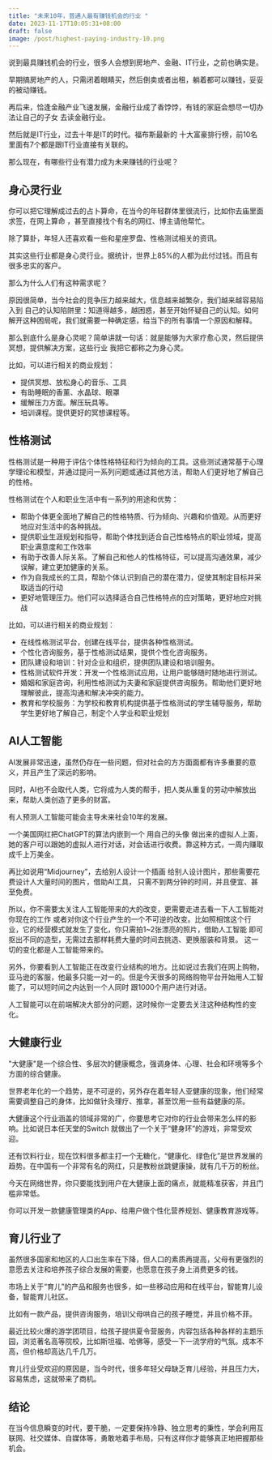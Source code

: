 ```yaml
---
title: "未来10年，普通人最有赚钱机会的行业 "
date: 2023-11-17T10:05:31+08:00
draft: false
image: /post/highest-paying-industry-10.png
---
```


说到最具赚钱机会的行业，很多人会想到房地产、金融、IT行业，之前也确实是。

早期搞房地产的人，只需闭着眼睛买，然后倒卖或者出租，躺着都可以赚钱，妥妥的被动赚钱。

再后来，恰逢金融产业飞速发展，金融行业成了香饽饽，有钱的家庭会想尽一切办法让自己的子女
去读金融行业。

然后就是IT行业，过去十年是IT的时代。福布斯最新的
十大富豪排行榜，前10名里面有7个都是跟IT行业直接有关联的。

那么现在，有哪些行业有潜力成为未来赚钱的行业呢？



## 身心灵行业

你可以把它理解成过去的占卜算命，在当今的年轻群体里很流行，比如你去庙里面求签，在网上算命
，甚至直接找个有名的网红、博主请他帮忙。

除了算卦，年轻人还喜欢看一些和星座罗盘、性格测试相关的资讯。


其实这些行业都是身心灵行业。据统计，世界上85%的人都为此付过钱。而且有很多忠实的客户。

那么为什么人们有这种需求呢？

原因很简单，当今社会的竞争压力越来越大，信息越来越繁杂，我们越来越容易陷入到
自己的认知陷阱里：知道得越多，越困惑，甚至开始怀疑自己的认知。如何解开这种困局呢，我们就需要一种确定感，给当下的所有事情一个原因和解释。

那么到底什么是身心灵呢？简单讲就一句话：就是能够为大家疗愈心灵，然后提供冥想，提供解决方案，这些行业
我把它都称之为身心灵。

比如，可以进行相关的商业规划：
- 提供冥想、放松身心的音乐、工具
- 有助睡眠的香薰、水晶球、眼罩
- 缓解压力方面。解压玩具等。
- 培训课程。提供更好的冥想课程等。


## 性格测试

性格测试是一种用于评估个体性格特征和行为倾向的工具。这些测试通常基于心理学理论和模型，并通过提问一系列问题或通过其他方法，帮助人们更好地了解自己的性格。

性格测试在个人和职业生活中有一系列的用途和优势：
* 帮助个体更全面地了解自己的性格特质、行为倾向、兴趣和价值观。从而更好地应对生活中的各种挑战。
* 提供职业生涯规划和指导，帮助个体找到适合自己性格特点的职业领域，提高职业满意度和工作效率
* 有助于改善人际关系。了解自己和他人的性格特征，可以提高沟通效果，减少误解，建立更加健康的关系。
* 作为自我成长的工具，帮助个体认识到自己的潜在潜力，促使其制定目标并采取适当的行动
* 更好地管理压力。他们可以选择适合自己性格特点的应对策略，更好地应对挑战


比如，可以进行相关的商业规划：
* 在线性格测试平台，创建在线平台，提供各种性格测试。
* 个性化咨询服务，基于性格测试结果，提供个性化咨询服务。
* 团队建设和培训：针对企业和组织，提供团队建设和培训服务。
* 性格测试软件开发：开发一个性格测试应用，让用户能够随时随地进行测试。
* 婚姻和家庭咨询，利用性格测试为夫妻和家庭提供咨询服务。帮助他们更好地理解彼此，提高沟通和解决冲突的能力。
* 教育和学校服务：为学校和教育机构提供基于性格测试的学生辅导服务，帮助学生更好地了解自己，制定个人学业和职业规划


## AI人工智能

AI发展非常迅速，虽然仍存在一些问题，但对社会的方方面面都有许多重要的意义，并且产生了深远的影响。

同时，AI也不会取代人类，它将成为人类的帮手，把人类从重复的劳动中解放出来，帮助人类创造了更多的财富。


有人预测人工智能可能会主导未来社会10年的发展。

一个美国网红把ChatGPT的算法内嵌到一个
用自己的头像
做出来的虚拟人上面，
她的客户可以跟她的虚拟人进行对话，对会话进行收费。靠这种方式，一周内赚取成千上万美金。


再比如说用“Midjourney”，去给别人设计一个插画
给别人设计图片，那些需要花费设计人大量时间的图片，借助AI工具，
只需不到两分钟的时间，并且便宜、甚至免费。

所以，你不需要太关注人工智能带来的大的改变，更需要走进去看一下人工智能对你现在的工作
或者对你这个行业产生的一个不可逆的改变。比如照相馆这个行业，它的经营模式就发生了变化，你只需拍1~2张漂亮的照片，借助人工智能
即可抠出不同的造型，无需过去那样耗费大量的时间去挑选、更换服装和背景。
这一切的变化都是人工智能带来的。

另外，你要看到人工智能正在改变行业结构的地方。比如说过去我们在网上购物，亚马逊的客服，他最多只能一对一的。但是今天很多的网络购物平台开始用人工智能了，可以短时间之内达到一个人同时
跟1000个用户进行对话。

人工智能可以在前端解决大部分的问题，这时候你一定要去关注这种结构性的变化。

## 大健康行业


"大健康"是一个综合性、多层次的健康概念，强调身体、心理、社会和环境等多个方面的综合健康。


世界老年化的一个趋势，是不可逆的，另外存在着年轻人亚健康的现象，他们经常需要调整自己的身体，比如做针灸理疗、推拿，甚至饮用一些有益健康的茶。


大健康这个行业涵盖的领域非常的广，你要思考它对你的行业会带来怎么样的影响。比如说日本任天堂的Switch
就做出了一个关于“健身环”的游戏，非常受欢迎。


还有饮料行业，现在饮料很多都主打一个无糖化，“健康化、绿色化”是世界发展的趋势。在中国有一个非常有名的网红，只是教粉丝跳健康操，就有几千万的粉丝。


今天在网络世界，你只要能找到用户在大健康上面的痛点，就能精准获客，并且门槛非常低。

你可以开发一款健康管理类的App、给用户做个性化营养规划、健康教育游戏等。


## 育儿行业了
虽然很多国家和地区的人口出生率在下降，但人口的素质再提高，父母有更强烈的意愿去关注和培养孩子综合发展的需要，也愿意在孩子身上消费更多的钱。

市场上关于“育儿”的产品和服务也很多，如一些移动应用和在线平台，智能育儿设备，智能育儿社区。

比如有一款产品，提供咨询服务，培训父母哄自己的孩子睡觉，并且价格不菲。

最近比较火爆的游学团项目，给孩子提供夏令营服务，内容包括各种各样的主题乐园，浏览著名高等院校，比如斯坦福、哈佛等，感受一下一流学府的气氛。成本不高，但价格却高达几千几万。


育儿行业受欢迎的原因是，当今时代，很多年轻父母缺乏育儿经验，并且压力大，容易焦虑，这就带来了商机。



## 结论

在当今信息瞬变的时代，要干脆，一定要保持冷静、独立思考的秉性，学会利用互联网、社交媒体、自媒体等，勇敢地着手布局，只有这样你才能够真正地把握那些机会。
